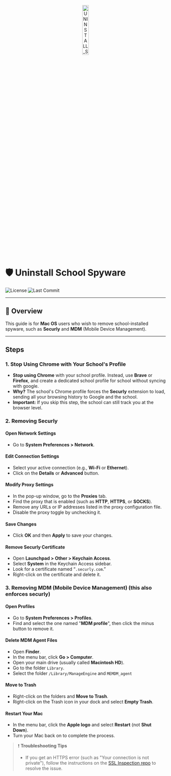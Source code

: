 <p align="center">
  <img src="https://i.imgur.com/ec0RaHP.png" width="20%" alt="UNINSTALL_SCHOOL_SPYWARE-logo">
</p>

# 🛡️ **Uninstall School Spyware**
![License](https://img.shields.io/github/license/temrage/uninstall_school_spyware_mac?style=flat&logo=opensourceinitiative&logoColor=white&color=0080ff)
![Last Commit](https://img.shields.io/github/last-commit/temrage/uninstall_school_spyware_mac?style=flat&logo=git&logoColor=white&color=0080ff)

---

## 🚨 Overview

This guide is for **Mac OS** users who wish to remove school-installed spyware, such as **Securly** and **MDM** (Mobile Device Management).

---

## Steps

### 1. **Stop Using Chrome with Your School's Profile**
   - **Stop using Chrome** with your school profile. Instead, use **Brave** or **Firefox**, and create a dedicated school profile for school without syncing with google.
   - **Why?** The school's Chrome profile forces the **Securly** extension to load, sending all your browsing history to Google and the school.
   - **Important:** If you skip this step, the school can still track you at the browser level.

### 2. **Removing Securly**

   #### Open Network Settings
   - Go to **System Preferences > Network**.

   #### Edit Connection Settings
   - Select your active connection (e.g., **Wi-Fi** or **Ethernet**).
   - Click on the **Details** or **Advanced** button.

   #### Modify Proxy Settings
   - In the pop-up window, go to the **Proxies** tab.
   - Find the proxy that is enabled (such as **HTTP**, **HTTPS**, or **SOCKS**).
   - Remove any URLs or IP addresses listed in the proxy configuration file.
   - Disable the proxy toggle by unchecking it.

   #### Save Changes
   - Click **OK** and then **Apply** to save your changes.

   #### Remove Securly Certificate
   - Open **Launchpad > Other > Keychain Access**.
   - Select **System** in the Keychain Access sidebar.
   - Look for a certificate named “`.securly.com`.”
   - Right-click on the certificate and delete it.

### 3. **Removing MDM (Mobile Device Management)** (this also enforces securly)

   #### Open Profiles
   - Go to **System Preferences > Profiles**.
   - Find and select the one named "**MDM profile**", then click the minus button to remove it.

   #### Delete MDM Agent Files
   - Open **Finder**.
   - In the menu bar, click **Go > Computer**.
   - Open your main drive (usually called **Macintosh HD**).
   - Go to the folder `Library`.
   - Select the folder `/Library/ManageEngine` and `MEMDM_agent`

   #### Move to Trash
   - Right-click on the folders and **Move to Trash**.
   - Right-click on the Trash icon in your dock and select **Empty Trash**.

   #### Restart Your Mac
   - In the menu bar, click the **Apple logo** and select **Restart** (not **Shut Down**).
   - Turn your Mac back on to complete the process.
> ❗ **Troubleshooting Tips**  
> - If you get an HTTPS error (such as "Your connection is not private"), follow the instructions on the [SSL Inspection repo](https://github.com/temrage/school_ssl_inspection) to resolve the issue. 
